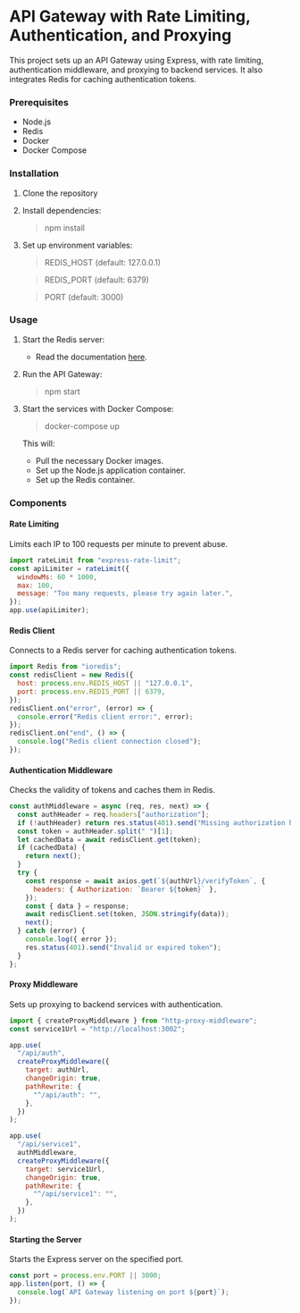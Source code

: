 # API Gateway with Rate Limiting, Authentication, and Proxying

This project sets up an API Gateway using Express, with rate limiting, authentication middleware, and proxying to backend services. It also integrates Redis for caching authentication tokens.

### Prerequisites

- Node.js
- Redis
- Docker
- Docker Compose

### Installation

1. Clone the repository
2. Install dependencies:
	> npm install

3. Set up environment variables:

	> REDIS_HOST (default: 127.0.0.1)

	> REDIS_PORT (default: 6379)

	> PORT (default: 3000)

### Usage
1. Start the Redis server:
	- Read the documentation [here](https://redis.io/docs/latest/operate/oss_and_stack/install/install-redis/).

2. Run the API Gateway:
	> npm start

3. Start the services with Docker Compose:
	> docker-compose up

	This will:

	- Pull the necessary Docker images.
	- Set up the Node.js application container.
	- Set up the Redis container.

### Components
#### Rate Limiting

Limits each IP to 100 requests per minute to prevent abuse.

```javascript
import rateLimit from "express-rate-limit";
const apiLimiter = rateLimit({
  windowMs: 60 * 1000,
  max: 100,
  message: "Too many requests, please try again later.",
});
app.use(apiLimiter);
```

#### Redis Client

Connects to a Redis server for caching authentication tokens.

```javascript
import Redis from "ioredis";
const redisClient = new Redis({
  host: process.env.REDIS_HOST || "127.0.0.1",
  port: process.env.REDIS_PORT || 6379,
});
redisClient.on("error", (error) => {
  console.error("Redis client error:", error);
});
redisClient.on("end", () => {
  console.log("Redis client connection closed");
});

```

#### Authentication Middleware

Checks the validity of tokens and caches them in Redis.

```javascript
const authMiddleware = async (req, res, next) => {
  const authHeader = req.headers["authorization"];
  if (!authHeader) return res.status(401).send("Missing authorization header");
  const token = authHeader.split(" ")[1];
  let cachedData = await redisClient.get(token);
  if (cachedData) {
    return next();
  }
  try {
    const response = await axios.get(`${authUrl}/verifyToken`, {
      headers: { Authorization: `Bearer ${token}` },
    });
    const { data } = response;
    await redisClient.set(token, JSON.stringify(data));
    next();
  } catch (error) {
    console.log({ error });
    res.status(401).send("Invalid or expired token");
  }
};

```

#### Proxy Middleware

Sets up proxying to backend services with authentication.

```javascript
import { createProxyMiddleware } from "http-proxy-middleware";
const service1Url = "http://localhost:3002";

app.use(
  "/api/auth",
  createProxyMiddleware({
    target: authUrl,
    changeOrigin: true,
    pathRewrite: {
      "^/api/auth": "",
    },
  })
);

app.use(
  "/api/service1",
  authMiddleware,
  createProxyMiddleware({
    target: service1Url,
    changeOrigin: true,
    pathRewrite: {
      "^/api/service1": "",
    },
  })
);

```

#### Starting the Server

Starts the Express server on the specified port.

```javascript
const port = process.env.PORT || 3000;
app.listen(port, () => {
  console.log(`API Gateway listening on port ${port}`);
});
```

